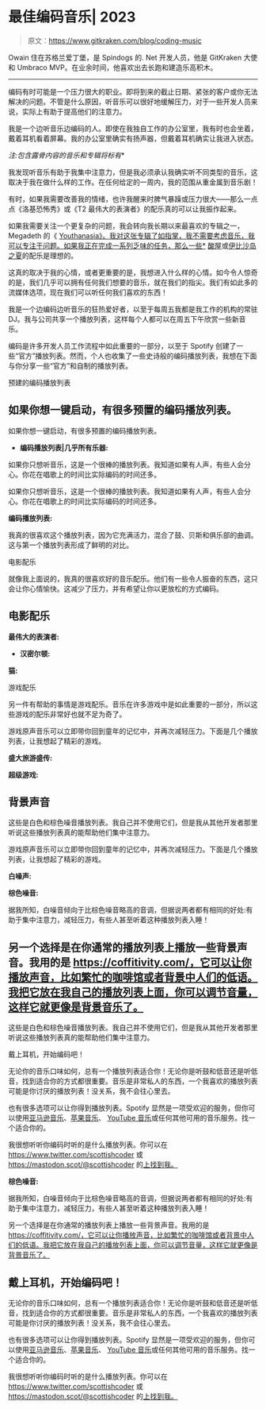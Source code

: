 # 最佳编码音乐| 2023

> 原文：<https://www.gitkraken.com/blog/coding-music>

Owain 住在苏格兰爱丁堡，是 Spindogs 的. Net 开发人员，他是 GitKraken 大使和 Umbraco MVP。在业余时间，他喜欢出去长跑和建造乐高积木。

* * *

编码有时可能是一个压力很大的职业。即将到来的截止日期、紧张的客户或你无法解决的问题。不管是什么原因，听音乐可以很好地缓解压力，对于一些开发人员来说，实际上有助于提高他们的注意力。

我是一个边听音乐边编码的人。即使在我独自工作的办公室里，我有时也会坐着，戴着耳机看着屏幕。我的办公室里确实有扬声器，但戴着耳机确实让我进入状态。

*注:包含露骨内容的音乐和专辑将标有**

我发现听音乐有助于我集中注意力，但是我必须承认我确实听不同类型的音乐，这取决于我在做什么样的工作。在任何给定的一周内，我的范围从重金属到音乐剧！

有时，如果我需要改善我的情绪，也许我醒来时脾气暴躁或压力很大——那么一点点《洛基恐怖秀》或《T2 最伟大的表演者》的配乐真的可以让我振作起来。

如果我需要关注一个更复杂的问题，我会转向我长期以来最喜欢的专辑之一，Megadeth 的《 [Youthanasia》。我对这张专辑了如指掌，我不需要考虑音乐，我可以专注于问题。如果我正在完成一系列乏味的任务，那么一些*](https://open.spotify.com/album/5UvUjC3G4UKSrwOeBA0qob) [酸屋](https://open.spotify.com/playlist/37i9dQZF1DXbwcS5W73XRr)或[伊比沙岛之夏](https://open.spotify.com/album/2X9ZfNCastd7gLZKloodKW)的配乐是理想的。

这真的取决于我的心情，或者更重要的是，我想进入什么样的心情。如今令人惊奇的是，我们几乎可以拥有任何我们想要的音乐，就在我们的指尖。我们有如此多的流媒体选项，现在我们可以听任何我们喜欢的东西！

我是一个边编码边听音乐的狂热爱好者，以至于每周五我都是我工作的机构的常驻 DJ。我与公司共享一个播放列表，这样每个人都可以在周五下午欣赏一些新音乐。

编码是许多开发人员工作流程中如此重要的一部分，以至于 Spotify 创建了一些“官方”播放列表。然而，个人也收集了一些史诗般的编码播放列表，我想在下面与你分享一些“官方”和自制的播放列表。

预建的编码播放列表

## 如果你想一键启动，有很多预置的编码播放列表。

如果你想一键启动，有很多预置的编码播放列表。

* **编码播放列表|几乎所有乐器:**

如果你只想听音乐，这是一个很棒的播放列表。我知道如果有人声，有些人会分心。你花在唱歌上的时间比实际编码的时间还多。

如果你只想听音乐，这是一个很棒的播放列表。我知道如果有人声，有些人会分心。你花在唱歌上的时间比实际编码的时间还多。

**编码播放列表:**

我真的很喜欢这个播放列表，因为它充满活力，混合了鼓、贝斯和俱乐部的曲调。这与第一个播放列表形成了鲜明的对比。

电影配乐

就像我上面说的，我真的很喜欢好的音乐配乐。他们有一些令人振奋的东西，这只会让你心情愉快。这减少了压力，并有希望让你以更放松的方式编码。

## 电影配乐

**最伟大的表演者:**

* **汉密尔顿:**

**猫:**

游戏配乐

另一件有帮助的事情是游戏配乐。音乐在许多游戏中是如此重要的一部分，所以这些游戏的配乐非常好也就不足为奇了。

游戏原声音乐可以立即带你回到童年的记忆中，并再次减轻压力。下面是几个播放列表，让我想起了精彩的游戏。

**盛大旅游盛传:**

**超级游戏:**

## 背景声音

这些是白色和棕色噪音播放列表。我自己并不使用它们，但是我从其他开发者那里听说这些播放列表真的能帮助他们集中注意力。

游戏原声音乐可以立即带你回到童年的记忆中，并再次减轻压力。下面是几个播放列表，让我想起了精彩的游戏。

**白噪声:**

**棕色噪音:**

据我所知，白噪音倾向于比棕色噪音略高的音调，但据说两者都有相同的好处:有助于集中注意力，减轻压力，有些人甚至听着这种播放列表入睡！

## 另一个选择是在你通常的播放列表上播放一些背景声音。我用的是 https://coffitivity.com/，它可以让你播放声音，比如繁忙的咖啡馆或者背景中人们的低语。我把它放在我自己的播放列表上面，你可以调节音量，这样它就更像是背景音乐了。

这些是白色和棕色噪音播放列表。我自己并不使用它们，但是我从其他开发者那里听说这些播放列表真的能帮助他们集中注意力。

戴上耳机，开始编码吧！

无论你的音乐口味如何，总有一个播放列表适合你！无论你是听鼓和低音还是听低音，找到适合你的方式都很重要。音乐是非常私人的东西，一个我喜欢的播放列表可能是你讨厌的播放列表！没关系，我不会往心里去。

也有很多选项可以让你得到播放列表。Spotify 显然是一项受欢迎的服务，但你可以使用[亚马逊音乐](https://www.amazon.com/music/unlimited/)、[苹果音乐](https://www.apple.com/apple-music/)、 [YouTube 音乐](https://music.youtube.com/)或任何其他可用的音乐服务。找一个适合你的。

我很想听听你编码时听的是什么播放列表。你可以在 https://www.twitter.com/scottishcoder 或 https://mastodon.scot/@scottishcoder 的[上找到我。](https://www.twitter.com/scottishcoder)

**棕色噪音:**

据我所知，白噪音倾向于比棕色噪音略高的音调，但据说两者都有相同的好处:有助于集中注意力，减轻压力，有些人甚至听着这种播放列表入睡！

另一个选择是在你通常的播放列表上播放一些背景声音。我用的是 https://coffitivity.com/，它可以让你播放声音，比如繁忙的咖啡馆或者背景中人们的低语。我把它放在我自己的播放列表上面，你可以调节音量，这样它就更像是背景音乐了。

## 戴上耳机，开始编码吧！

无论你的音乐口味如何，总有一个播放列表适合你！无论你是听鼓和低音还是听低音，找到适合你的方式都很重要。音乐是非常私人的东西，一个我喜欢的播放列表可能是你讨厌的播放列表！没关系，我不会往心里去。

也有很多选项可以让你得到播放列表。Spotify 显然是一项受欢迎的服务，但你可以使用[亚马逊音乐](https://www.amazon.com/music/unlimited/)、[苹果音乐](https://www.apple.com/apple-music/)、 [YouTube 音乐](https://music.youtube.com/)或任何其他可用的音乐服务。找一个适合你的。

我很想听听你编码时听的是什么播放列表。你可以在 https://www.twitter.com/scottishcoder 或 https://mastodon.scot/@scottishcoder 的[上找到我。](https://www.twitter.com/scottishcoder)